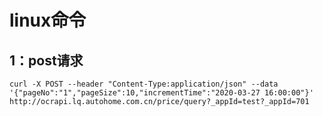 # linux命令

## 1：post请求

```shell
curl -X POST --header "Content-Type:application/json" --data '{"pageNo":"1","pageSize":10,"incrementTime":"2020-03-27 16:00:00"}' http://ocrapi.lq.autohome.com.cn/price/query?_appId=test?_appId=701
```

